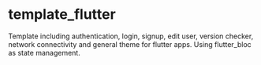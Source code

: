 # template_flutter

Template including authentication, login, signup, edit user, version checker, network connectivity and general theme for flutter apps.
Using flutter_bloc as state management.
